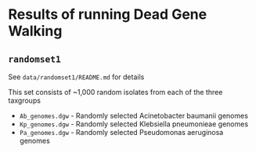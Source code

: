 # Results of running Dead Gene Walking

## `randomset1`

See `data/randomset1/README.md` for details

This set consists of ~1,000 random isolates from each of the three taxgroups

- `Ab_genomes.dgw` - Randomly selected Acinetobacter baumanii genomes
- `Kp_genomes.dgw` - Randomly selected Klebsiella pneumonieae genomes
- `Pa_genomes.dgw` - Randomly selected Pseudomonas aeruginosa genomes


